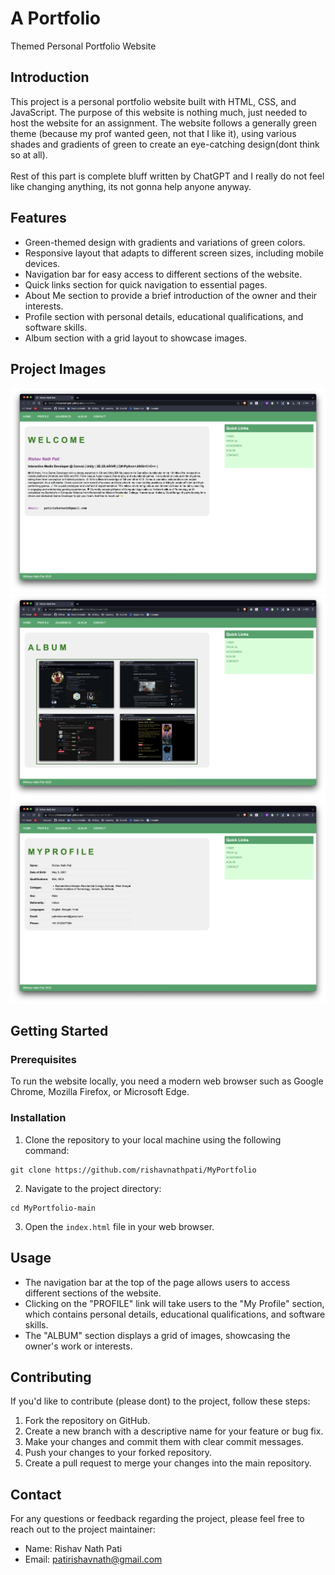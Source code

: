 
# A Portfolio

Themed Personal Portfolio Website

## Introduction

This project is a personal portfolio website built with HTML, CSS, and JavaScript. The purpose of this website is nothing much, just needed to host the website for an assignment. The website follows a generally green theme (because my prof wanted geen, not that I like it), using various shades and gradients of green to create an eye-catching design(dont think so at all).
<br><br>Rest of this part is complete bluff written by ChatGPT and I really do not feel like changing anything, its not gonna help anyone anyway. 

## Features

- Green-themed design with gradients and variations of green colors.
- Responsive layout that adapts to different screen sizes, including mobile devices.
- Navigation bar for easy access to different sections of the website.
- Quick links section for quick navigation to essential pages.
- About Me section to provide a brief introduction of the owner and their interests.
- Profile section with personal details, educational qualifications, and software skills.
- Album section with a grid layout to showcase images.

## Project Images
![Project Image 1](Assets/demo1.png)
![Project Image 2](Assets/demo2.png)
![Project Image 3](Assets/demo3.png)

## Getting Started

### Prerequisites

To run the website locally, you need a modern web browser such as Google Chrome, Mozilla Firefox, or Microsoft Edge.

### Installation

1. Clone the repository to your local machine using the following command:

```
git clone https://github.com/rishavnathpati/MyPortfolio
```

2. Navigate to the project directory:

```
cd MyPortfolio-main
```

3. Open the `index.html` file in your web browser.

## Usage

- The navigation bar at the top of the page allows users to access different sections of the website.
- Clicking on the "PROFILE" link will take users to the "My Profile" section, which contains personal details, educational qualifications, and software skills.
- The "ALBUM" section displays a grid of images, showcasing the owner's work or interests.

## Contributing

If you'd like to contribute (please dont) to the project, follow these steps:

1. Fork the repository on GitHub.
2. Create a new branch with a descriptive name for your feature or bug fix.
3. Make your changes and commit them with clear commit messages.
4. Push your changes to your forked repository.
5. Create a pull request to merge your changes into the main repository.

## Contact

For any questions or feedback regarding the project, please feel free to reach out to the project maintainer:

- Name: Rishav Nath Pati
- Email: patirishavnath@gmail.com
